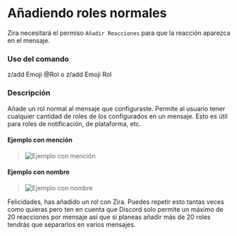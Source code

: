 # Añadiendo roles normales

Zira necesitará el permiso `Añadir Reacciones` para que la reacción aparezca en el mensaje.

### Uso del comando

z/add Emoji @Rol o z/add Emoji Rol

### Descripción

Añade un rol normal al mensaje que configuraste. Permite al usuario tener cualquier cantidad de roles de los configurados en un mensaje. Esto es útil para roles de notificación, de plataforma, etc.

#### Ejemplo con mención
>![Ejemplo con mención](https://stuff.zira.pw/files/1527364974123.png)

#### Ejemplo con nombre
>![Ejemplo con nombre](https://stuff.zira.pw/files/1527365008969.png)

Felicidades, has añadido un rol con Zira. Puedes repetir esto tantas veces como quieras pero ten en cuenta que Discord solo permite un máximo de 20 reacciones por mensaje así que si planeas añadir más de 20 roles tendrás que separarlos en varios mensajes.
